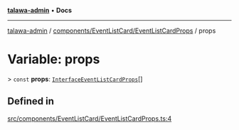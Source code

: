 [**talawa-admin**](../../../../README.md) • **Docs**

***

[talawa-admin](../../../../modules.md) / [components/EventListCard/EventListCardProps](../README.md) / props

# Variable: props

\> `const` **props**: [`InterfaceEventListCardProps`](../../EventListCard/interfaces/InterfaceEventListCardProps.md)[]

## Defined in

[src/components/EventListCard/EventListCardProps.ts:4](https://github.com/PalisadoesFoundation/talawa-admin/blob/b465221425f3dcc638f77fbf5f1ccedb8e0dd082/src/components/EventListCard/EventListCardProps.ts#L4)
